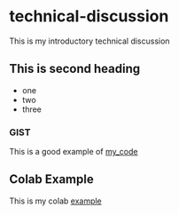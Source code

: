 # technical-discussion
This is my introductory technical discussion

## This is second heading

* one
* two 
* three

### GIST

This is a good example of [my_code](https://gist.github.com/JagdishGitHub/610190e719085a76fa73f7bc0e1e8c32)

## Colab Example

This is my colab [example](https://colab.research.google.com/drive/104lyLTLfWfsBmppI6r9BQ8Q7unfZUwu2#scrollTo=r56biCcIcy1x)

